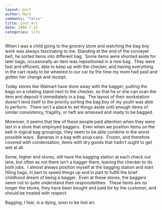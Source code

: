 ```yaml
--- 
layout: post
author: Mark
comments: "false"
title: Lost Art
date: 2008-7-13
categories: life
---
```

When I was a child going to the grocery store and watching the bag boy work was always fascinating to me. Standing at the end of the conveyer belt, he sorted items into different bag.  Some items were shunted aside for later bags, occasionally an item was repositioned in a new bag.  They were fast and efficient, able to keep up with the checker, and having everything in the cart ready to be wheeled to our car by the time my mom had paid and gotten her change and receipt. 

Today stores like Walmart have done away with the bagger; putting the bags on a rotating stand next to the checker, so that he or she can scan the item and deposit it immediately in a bag.  The layout of their workstation doesn't lend itself to the priority sorting the bag boy of my youth was able to perform.  There isn't a place to set things aside until enough items of similar consistency, fragility, or heft are amassed and ready to be bagged.  

Moreover, it seems that few of these people paid attention when they were last in a store that employed baggers.  Even when we position items on the belt in logical bag groupings, they seem to be able combine in the worst possible ways.  Bananas in a bag with soup cans.  Frozen, and therefore covered with condensation, items with dry goods that hadn't ought to get wet at all. 

Some, higher end stores, still have the bagging station at each check out lane, but often as not there isn't a bagger there, leaving the checker to do both jobs.  I almost always position myself at the bagging station and start filling bags, in part to speed things up and in part to fulfill the brief childhood dream of being a bagger.  Even at these stores, the baggers seem not to quite understand their responsibilities.  These items are no longer the stores, they have been bought and paid for by the customer, and should be treated with respect.

Bagging, I fear, is a dying, soon to be lost art.
